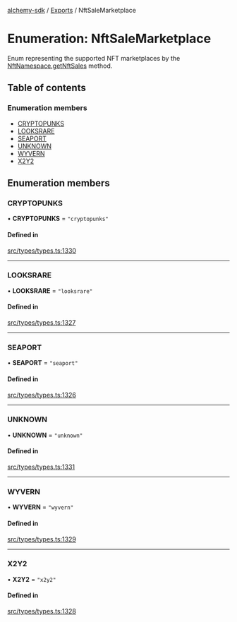[alchemy-sdk](../README.md) / [Exports](../modules.md) / NftSaleMarketplace

# Enumeration: NftSaleMarketplace

Enum representing the supported NFT marketplaces by the
[NftNamespace.getNftSales](../classes/NftNamespace.md#getnftsales) method.

## Table of contents

### Enumeration members

- [CRYPTOPUNKS](NftSaleMarketplace.md#cryptopunks)
- [LOOKSRARE](NftSaleMarketplace.md#looksrare)
- [SEAPORT](NftSaleMarketplace.md#seaport)
- [UNKNOWN](NftSaleMarketplace.md#unknown)
- [WYVERN](NftSaleMarketplace.md#wyvern)
- [X2Y2](NftSaleMarketplace.md#x2y2)

## Enumeration members

### CRYPTOPUNKS

• **CRYPTOPUNKS** = `"cryptopunks"`

#### Defined in

[src/types/types.ts:1330](https://github.com/alchemyplatform/alchemy-sdk-js/blob/e62e5c7/src/types/types.ts#L1330)

___

### LOOKSRARE

• **LOOKSRARE** = `"looksrare"`

#### Defined in

[src/types/types.ts:1327](https://github.com/alchemyplatform/alchemy-sdk-js/blob/e62e5c7/src/types/types.ts#L1327)

___

### SEAPORT

• **SEAPORT** = `"seaport"`

#### Defined in

[src/types/types.ts:1326](https://github.com/alchemyplatform/alchemy-sdk-js/blob/e62e5c7/src/types/types.ts#L1326)

___

### UNKNOWN

• **UNKNOWN** = `"unknown"`

#### Defined in

[src/types/types.ts:1331](https://github.com/alchemyplatform/alchemy-sdk-js/blob/e62e5c7/src/types/types.ts#L1331)

___

### WYVERN

• **WYVERN** = `"wyvern"`

#### Defined in

[src/types/types.ts:1329](https://github.com/alchemyplatform/alchemy-sdk-js/blob/e62e5c7/src/types/types.ts#L1329)

___

### X2Y2

• **X2Y2** = `"x2y2"`

#### Defined in

[src/types/types.ts:1328](https://github.com/alchemyplatform/alchemy-sdk-js/blob/e62e5c7/src/types/types.ts#L1328)
